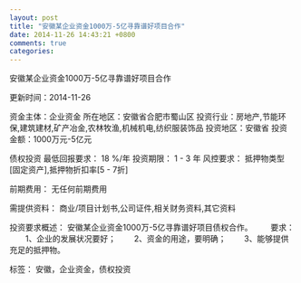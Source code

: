 ```yaml
---
layout: post
title: "安徽某企业资金1000万-5亿寻靠谱好项目合作"
date: 2014-11-26 14:43:21 +0800
comments: true
categories: 
---
```

安徽某企业资金1000万-5亿寻靠谱好项目合作



更新时间：2014-11-26

资金主体：企业资金
所在地区：安徽省合肥市蜀山区
投资行业：房地产,节能环保,建筑建材,矿产冶金,农林牧渔,机械机电,纺织服装饰品
投资地区：安徽省
投资金额：1000万元-5亿元

债权投资
最低回报要求：
                            18 %/年
                                                                                投资期限：
                            1 - 3 年
                                                                                                                                        风控要求：
                            抵押物类型[固定资产],抵押物折扣率[5 - 7折]

前期费用：
无任何前期费用

需提供资料：
商业/项目计划书,公司证件,相关财务资料,其它资料

投资要求概述：
安徽某企业资金1000万-5亿寻靠谱好项目债权合作。
　　要求：
　　1、企业的发展状况要好；
　　2、资金的用途，要明确；
　　3、能够提供充足的抵押物。

标签：
安徽，企业资金，债权投资

